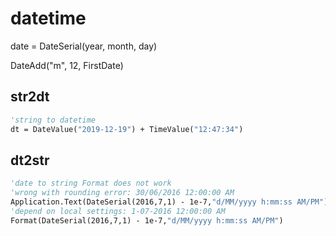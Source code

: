# datetime

date = DateSerial(year, month, day)

DateAdd("m", 12, FirstDate)

## str2dt
```vb
'string to datetime
dt = DateValue("2019-12-19") + TimeValue("12:47:34")
```

## dt2str
```vb
'date to string Format does not work
'wrong with rounding error: 30/06/2016 12:00:00 AM
Application.Text(DateSerial(2016,7,1) - 1e-7,"d/MM/yyyy h:mm:ss AM/PM")
'depend on local settings: 1-07-2016 12:00:00 AM
Format(DateSerial(2016,7,1) - 1e-7,"d/MM/yyyy h:mm:ss AM/PM")
```